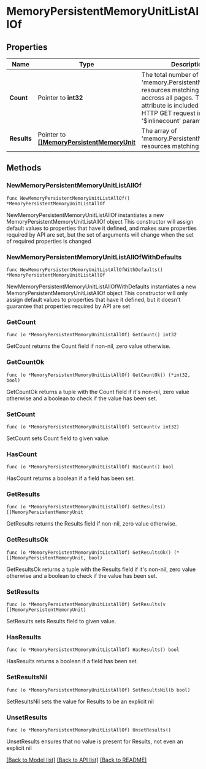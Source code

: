 # MemoryPersistentMemoryUnitListAllOf

## Properties

Name | Type | Description | Notes
------------ | ------------- | ------------- | -------------
**Count** | Pointer to **int32** | The total number of &#39;memory.PersistentMemoryUnit&#39; resources matching the request, accross all pages. The &#39;Count&#39; attribute is included when the HTTP GET request includes the &#39;$inlinecount&#39; parameter. | [optional] 
**Results** | Pointer to [**[]MemoryPersistentMemoryUnit**](MemoryPersistentMemoryUnit.md) | The array of &#39;memory.PersistentMemoryUnit&#39; resources matching the request. | [optional] 

## Methods

### NewMemoryPersistentMemoryUnitListAllOf

`func NewMemoryPersistentMemoryUnitListAllOf() *MemoryPersistentMemoryUnitListAllOf`

NewMemoryPersistentMemoryUnitListAllOf instantiates a new MemoryPersistentMemoryUnitListAllOf object
This constructor will assign default values to properties that have it defined,
and makes sure properties required by API are set, but the set of arguments
will change when the set of required properties is changed

### NewMemoryPersistentMemoryUnitListAllOfWithDefaults

`func NewMemoryPersistentMemoryUnitListAllOfWithDefaults() *MemoryPersistentMemoryUnitListAllOf`

NewMemoryPersistentMemoryUnitListAllOfWithDefaults instantiates a new MemoryPersistentMemoryUnitListAllOf object
This constructor will only assign default values to properties that have it defined,
but it doesn't guarantee that properties required by API are set

### GetCount

`func (o *MemoryPersistentMemoryUnitListAllOf) GetCount() int32`

GetCount returns the Count field if non-nil, zero value otherwise.

### GetCountOk

`func (o *MemoryPersistentMemoryUnitListAllOf) GetCountOk() (*int32, bool)`

GetCountOk returns a tuple with the Count field if it's non-nil, zero value otherwise
and a boolean to check if the value has been set.

### SetCount

`func (o *MemoryPersistentMemoryUnitListAllOf) SetCount(v int32)`

SetCount sets Count field to given value.

### HasCount

`func (o *MemoryPersistentMemoryUnitListAllOf) HasCount() bool`

HasCount returns a boolean if a field has been set.

### GetResults

`func (o *MemoryPersistentMemoryUnitListAllOf) GetResults() []MemoryPersistentMemoryUnit`

GetResults returns the Results field if non-nil, zero value otherwise.

### GetResultsOk

`func (o *MemoryPersistentMemoryUnitListAllOf) GetResultsOk() (*[]MemoryPersistentMemoryUnit, bool)`

GetResultsOk returns a tuple with the Results field if it's non-nil, zero value otherwise
and a boolean to check if the value has been set.

### SetResults

`func (o *MemoryPersistentMemoryUnitListAllOf) SetResults(v []MemoryPersistentMemoryUnit)`

SetResults sets Results field to given value.

### HasResults

`func (o *MemoryPersistentMemoryUnitListAllOf) HasResults() bool`

HasResults returns a boolean if a field has been set.

### SetResultsNil

`func (o *MemoryPersistentMemoryUnitListAllOf) SetResultsNil(b bool)`

 SetResultsNil sets the value for Results to be an explicit nil

### UnsetResults
`func (o *MemoryPersistentMemoryUnitListAllOf) UnsetResults()`

UnsetResults ensures that no value is present for Results, not even an explicit nil

[[Back to Model list]](../README.md#documentation-for-models) [[Back to API list]](../README.md#documentation-for-api-endpoints) [[Back to README]](../README.md)


